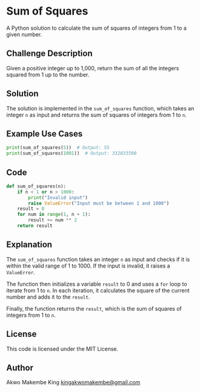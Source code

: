 **Sum of Squares**
================

A Python solution to calculate the sum of squares of integers from 1 to a given number.

**Challenge Description**
-------------------------

Given a positive integer up to 1,000, return the sum of all the integers squared from 1 up to the number.

**Solution**
------------

The solution is implemented in the `sum_of_squares` function, which takes an integer `n` as input and returns the sum of squares of integers from 1 to `n`.

**Example Use Cases**
--------------------

```python
print(sum_of_squares(5))  # Output: 55
print(sum_of_squares(1001))  # Output: 332833500
```

**Code**
------

```python
def sum_of_squares(n):
    if n < 1 or n > 1000:
        print("Invalid input")
        raise ValueError("Input must be between 1 and 1000")
    result = 0
    for num in range(1, n + 1):
        result += num ** 2
    return result
```

**Explanation**
-------------

The `sum_of_squares` function takes an integer `n` as input and checks if it is within the valid range of 1 to 1000. If the input is invalid, it raises a `ValueError`.

The function then initializes a variable `result` to 0 and uses a `for` loop to iterate from 1 to `n`. In each iteration, it calculates the square of the current number and adds it to the `result`.

Finally, the function returns the `result`, which is the sum of squares of integers from 1 to `n`.

**License**
-------

This code is licensed under the MIT License.

**Author**
-------
Akwo Makembe King  kingakwomakembe@gmail.com
